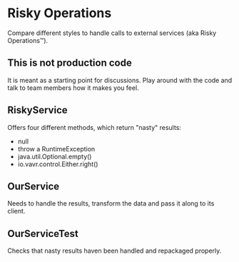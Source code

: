 # Risky Operations

Compare different styles to handle calls to external services (aka Risky Operations™).

## This is not production code

It is meant as a starting point for discussions. Play around with the code and talk to team members how it makes you feel.

## RiskyService

Offers four different methods, which return "nasty" results:
 - null
 - throw a RuntimeException
 - java.util.Optional.empty()
 - io.vavr.control.Either.right()
 
## OurService

Needs to handle the results, transform the data and pass it along to its client. 

## OurServiceTest

Checks that nasty results haven been handled and repackaged properly.

